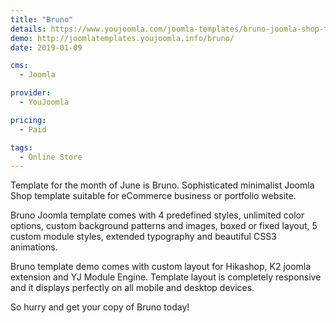 ```yaml
---
title: "Bruno"
details: https://www.youjoomla.com/joomla-templates/bruno-joomla-shop-template.html
demo: http://joomlatemplates.youjoomla.info/bruno/
date: 2019-01-09

cms: 
  - Joomla

provider:
  - YouJoomla

pricing:
  - Paid

tags:
  - Online Store
--- 
```


Template for the month of June is Bruno. Sophisticated minimalist Joomla Shop template suitable for eCommerce  business or portfolio website. 

Bruno Joomla template comes with 4 predefined styles, unlimited color options, custom background patterns and images, boxed or fixed layout, 5 custom module styles, extended typography and beautiful CSS3 animations.

Bruno template demo comes with custom layout for Hikashop, K2 joomla extension and YJ Module Engine. Template layout is completely responsive and it displays perfectly on all mobile  and desktop devices.

So hurry and get your copy of Bruno today!
